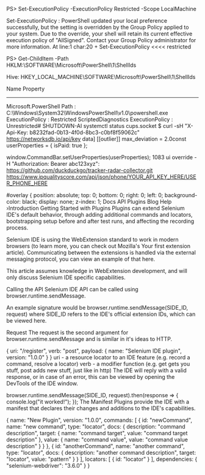 PS> Set-ExecutionPolicy -ExecutionPolicy Restricted -Scope LocalMachine

Set-ExecutionPolicy : PowerShell updated your local preference successfully, but the setting is
overridden by the Group Policy applied to your system. Due to the override, your shell will retain
its current effective execution policy of "AllSigned". Contact your Group Policy administrator for
more information. At line:1 char:20 + Set-ExecutionPolicy <<<< restricted

PS> Get-ChildItem -Path HKLM:\SOFTWARE\Microsoft\PowerShell\1\ShellIds

Hive: HKEY_LOCAL_MACHINE\SOFTWARE\Microsoft\PowerShell\1\ShellIds

Name                    Property
----                    --------
Microsoft.PowerShell    Path            : C:\Windows\System32\WindowsPowerShell\v1.0\powershell.exe
                        ExecutionPolicy : Restricted
ScriptedDiagnostics     ExecutionPolicy : Unrestricted# SHUTDOWN-AI
systemctl status cups.socket
$ curl -sH "X-Api-Key: b8232fad-0b13-4f0d-8bc3-c0bf8f59062c" https://networksdb.io/api/key
data]
  [[outlier]]
    max_deviation = 2.0const userProperties = { isPaid: true };

window.CommandBar.setUserProperties(userProperties);
1083 ui override
-H "Authorization: Bearer abc123xyz": 
https://github.com/duckduckgo/tracker-radar-collector.git
https://www.ipqualityscore.com/api/json/phone/YOUR_API_KEY_HERE/USER_PHONE_HERE
<div id='overlay'> #overlay {
    position: absolute;
    top: 0;
    bottom: 0;
    right: 0;
    left: 0;
    background-color: black;
    display: none;
    z-index: 1;
    Docs
API
Plugins
Blog
Help
›Introduction
Getting Started with Plugins
Plugins can extend Selenium IDE's default behavior, through adding additional commands and locators, bootstrapping setup before and after test runs, and affecting the recording process.

Selenium IDE is using the WebExtension standard to work in modern browsers (to learn more, you can check out Mozilla's Your first extension article). Communicating between the extensions is handled via the external messaging protocol, you can view an example of that here.

This article assumes knowledge in WebExtension development, and will only discuss Selenium IDE specific capabilities.

Calling the API
Selenium IDE API can be called using browser.runtime.sendMessage.

An example signature would be browser.runtime.sendMessage(SIDE_ID, request) where SIDE_ID refers to the IDE's official extension IDs, which can be viewed here.

Request
The request is the second argument for browser.runtime.sendMessage and is similar in it's ideas to HTTP.

{
  uri: "/register",
  verb: "post",
  payload: {
    name: "Selenium IDE plugin",
    version: "1.0.0"
  }
}
uri - a resource locator to an IDE feature (e.g. record a command, resolve a locator)
verb - a modifier function (e.g. get gets you stuff, post adds new stuff, just like in http)
The IDE will reply with a valid response, or in case of an error, this can be viewed by opening the DevTools of the IDE window.

browser.runtime.sendMessage(SIDE_ID, request).then(response => {
  console.log("it worked!");
});
The Manifest
Plugins provide the IDE with a manifest that declares their changes and additions to the IDE's capabilities.

{
  name: "New Plugin",
  version: "1.0.0",
  commands: [
    {
      id: "newCommand",
      name: "new command",
      type: "locator",
      docs: {
        description: "command description",
        target: { name: "command target", value: "command target description" },
        value: { name: "command value", value: "command value description" }
      }
    },
    {
      id: "anotherCommand",
      name: "another command",
      type: "locator",
      docs: {
        description: "another command description",
        target: "locator",
        value: "pattern"
      }
    }
  ],
  locators: [
    {
      id: "locator"
    }
  ],
  dependencies: {
    "selenium-webdriver": "3.6.0"
  }
}
